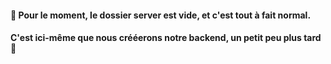 #### 🚧 Pour le moment, le dossier server est vide, et c'est tout à fait normal.

#### C'est ici-même que nous crééerons notre backend, un petit peu plus tard 🎉